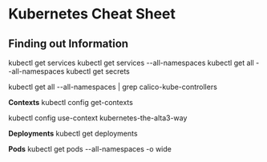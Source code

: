 # Kubernetes Cheat Sheet

## Finding out Information

kubectl get services
kubectl get services --all-namespaces
kubectl get all --all-namespaces
kubectl get secrets

kubectl get all --all-namespaces | grep calico-kube-controllers


**Contexts**
 kubectl config get-contexts

 kubectl config use-context kubernetes-the-alta3-way


**Deployments**
 kubectl get deployments

 **Pods**
 kubectl get pods --all-namespaces -o wide